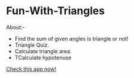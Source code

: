 # Fun-With-Triangles
About:-
<ul>
<li>Find the sum of given angles is triangle or not!
</li>
<li>Triangle Quiz.</li>
<li>Calculate triangle area.</li>
<li>TCalculate hypotenuse</li>
</ul>

[Check this app now!](https://with-triangle.netlify.app/istriangle/istriangle)
